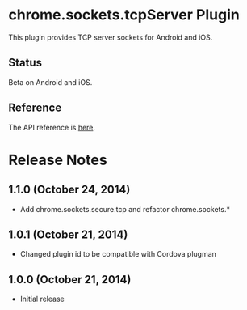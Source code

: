 # chrome.sockets.tcpServer Plugin

This plugin provides TCP server sockets for Android and iOS.

## Status

Beta on Android and iOS.

## Reference

The API reference is [here](https://developer.chrome.com/apps/sockets_tcpServer).

# Release Notes

## 1.1.0 (October 24, 2014)
* Add chrome.sockets.secure.tcp and refactor chrome.sockets.*

## 1.0.1 (October 21, 2014)
* Changed plugin id to be compatible with Cordova plugman

## 1.0.0 (October 21, 2014)
* Initial release
